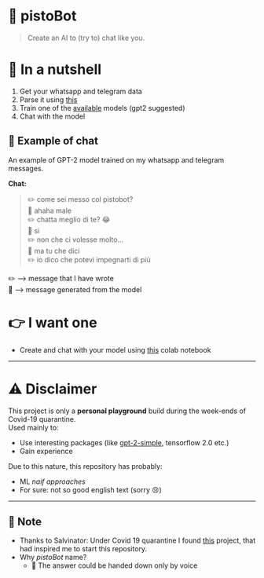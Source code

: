 # 🤖 pistoBot

> Create an AI to (try to) chat like you.

# 🥜 In a nutshell
1. Get your whatsapp and telegram data
2. Parse it using [this](https://github.com/GuardatiSimone/messaging-chat-parser)
3. Train one of the [available](https://github.com/GuardatiSimone/pistoBot/tree/master/pistoBot) models (gpt2 suggested)
4. Chat with the model

## 👀 Example of chat

An example of GPT-2 model trained on my whatsapp and telegram messages.

**Chat:**<br>
> :pencil2: come sei messo col pistobot?<br>
> :robot: ahaha male<br>
> :pencil2: chatta meglio di te? 😂 <br>
> :robot: si <br>
> :pencil2: non che ci volesse molto... <br>
> :robot: ma tu che dici <br>
> :pencil2: io dico che potevi impegnarti di più <br>

:pencil2: ⟶ message that I have wrote<br>
:robot: ⟶ message generated from the model<br>

# 👉 I want one
- Create and chat with your model using [this](https://colab.research.google.com/drive/1T4-Gk-mlAWJkX9RuRd3_EiS5JBP5UvyV?usp=sharing) colab notebook
 
---

# :warning: Disclaimer
This project is only a **personal playground** build during the week-ends of Covid-19 quarantine.<br>
Used mainly to:
- Use interesting packages (like [gpt-2-simple](https://github.com/minimaxir/gpt-2-simple), tensorflow 2.0 etc.)
- Gain experience

Due to this nature, this repository has probably: 
- ML _naif approaches_ 
- For sure: not so good english text (sorry 😢)


---
## 📝 Note
- Thanks to Salvinator: Under Covid 19 quarantine I found [this](https://salvinator.github.io/) project, 
that had inspired me to start this repository.
- Why _pistoBot_ name?
    - :crystal_ball: The answer could be handed down only by voice
